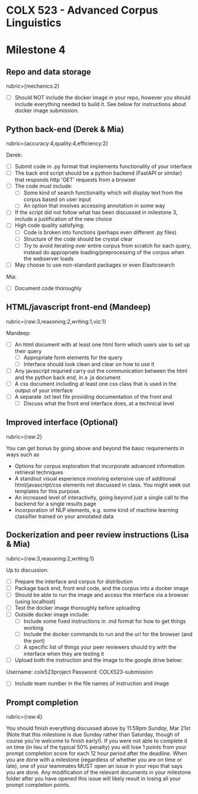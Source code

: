 # COLX 523 - Advanced Corpus Linguistics

# Milestone 4                   


## Repo and data storage
rubric={mechanics:2}

- [ ] Should NOT include the docker image in your repo, however you should include everything needed to build it. See below for instructions about docker image submission.

## Python back-end (Derek & Mia)
rubric={accuracy:4,quality:4,efficiency:2}

Derek:

- [ ] Submit code in .py format that implements functionality of your interface
- [ ] The back end script should be a python backend (FastAPI or similar) that responds http 'GET' requests from a browser
- [ ] The code must include:
    - [ ] Some kind of search functionality which will display text from the corpus based on user input
    - [ ] An option that involves accessing annotation in some way
- [ ] If the script did not follow what has been discussed in milestone 3, include a justification of the new choice
- [ ] High code quality satisfying:
    - [ ] Code is broken into functions (perhaps even different .py files)
    - [ ] Structure of the code should be crystal clear
    - [ ] Try to avoid iterating over entire corpus from scratch for each query, instead do appropriate loading/preprocessing of the corpus when the webserver loads
- [ ] May choose to use non-standard packages or even Elasticsearch

Mia:

- [ ] Document code thoroughly

## HTML/javascript front-end (Mandeep)
rubric={raw:3,reasoning:2,writing:1,viz:1}

Mandeep:

- [ ] An html document with at least one html form which users use to set up their query
    - [ ] Appropriate form elements for the query
    - [ ] Interface should look clean and clear on how to use it
- [ ] Any javascript requried carry out the communication between the html and the python back end, in a .js document
- [ ] A css document including at least one css class that is used in the output of your interface
- [ ] A separate .txt text file providing documentation of the front end
    - [ ] Discuss what the front end interface does, at a technical level

## Improved interface (Optional)
rubric={raw:2}

You can get bonus by going above and beyond the basic requirements in ways such as  

- Options for corpus exploration that incorporate advanced information retrieval techniques
- A standout visual experience involving extensive use of additional html/javascript/css elements not discussed in class. You might seek out templates for this purpose.
- An increased level of interactivity, going beyond just a single call to the backend for a single results page
- Incorporation of NLP elements, e.g. some kind of machine learning classifier trained on your annotated data


## Dockerization and peer review instructions (Lisa & Mia)
rubric={raw:3,reasoning:2,writing:1}

Up to discussion:

- [ ] Prepare the interface and corpus for distribution
- [ ] Package back end, front end code, and the corpus into a docker image
- [ ] Should be able to run the image and access the interface via a browser (using localhost)
- [ ] Test the docker image thoroughly before uploading
- [ ] Outside docker image include:
    - [ ] Include some fixed instructions in .md format for how to get things working
    - [ ] Include the docker commands to run and the url for the browser (and the port)
    - [ ] A specific list of things your peer reviewers should try with the interface when they are testing it
- [ ] Upload both the instruction and the image to the google drive below:

Username: colx523project
Password: COLX523-submission

- [ ] Include team number in the file names of instruction and image

## Prompt completion
rubric={raw:4}

You should finish everything discussed above by 11:59pm *Sunday*, Mar 21st (Note that this milestone is due Sunday rather than Saturday, though of course you're welcome to finish early!). If you were not able to complete it on time (in lieu of the typical 50% penalty) you will lose 1 points from your prompt completion score for each 12 hour period after the deadline. When you are done with a milestone (regardless of whether you are on time or late), one of your teammates MUST open an issue in your repo that says you are done. Any modification of the relevant documents in your milestone folder after you have opened this issue will likely result in losing all your prompt completion points.
